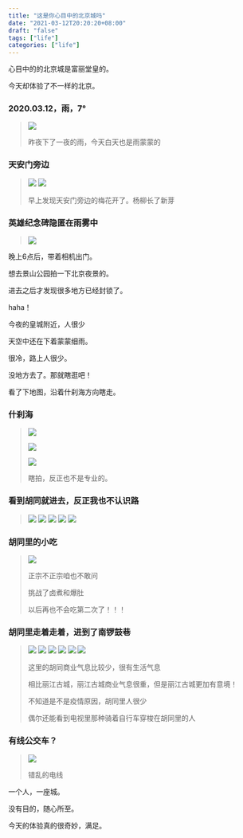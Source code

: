 ```yaml
---
title: "这是你心目中的北京城吗"
date: "2021-03-12T20:20:20+08:00"
draft: "false"
tags: ["life"]
categories: ["life"]
---
```


心目中的的北京城是富丽堂皇的。

今天却体验了不一样的北京。

### 2020.03.12，雨，7°
> ![](https://blog-1252018492.cos.ap-nanjing.myqcloud.com/beijing/1.jpg)
> 
> 昨夜下了一夜的雨，今天白天也是雨蒙蒙的


### 天安门旁边
> ![](https://blog-1252018492.cos.ap-nanjing.myqcloud.com/beijing/0.jpg)
> ![](https://blog-1252018492.cos.ap-nanjing.myqcloud.com/beijing/2.jpg)
> 
> 早上发现天安门旁边的梅花开了。杨柳长了新芽


### 英雄纪念碑隐匿在雨雾中
> ![](https://blog-1252018492.cos.ap-nanjing.myqcloud.com/beijing/4.JPG)

晚上6点后，带着相机出门。

想去景山公园拍一下北京夜景的。

进去之后才发现很多地方已经封锁了。

haha！

今夜的皇城附近，人很少

天空中还在下着蒙蒙细雨。

很冷，路上人很少。

没地方去了。那就瞎逛吧！

看了下地图，沿着什刹海方向瞎走。

### 什刹海
> ![](https://blog-1252018492.cos.ap-nanjing.myqcloud.com/beijing/7.JPG)
>
> ![](https://blog-1252018492.cos.ap-nanjing.myqcloud.com/beijing/8.JPG)
> 
> ![](https://blog-1252018492.cos.ap-nanjing.myqcloud.com/beijing/11.JPG)
>  
> 瞎拍，反正也不是专业的。


### 看到胡同就进去，反正我也不认识路
> ![](https://blog-1252018492.cos.ap-nanjing.myqcloud.com/beijing/14.JPG)
> ![](https://blog-1252018492.cos.ap-nanjing.myqcloud.com/beijing/18.JPG)
> ![](https://blog-1252018492.cos.ap-nanjing.myqcloud.com/beijing/19.JPG)
> ![](https://blog-1252018492.cos.ap-nanjing.myqcloud.com/beijing/20.JPG)
> ![](https://blog-1252018492.cos.ap-nanjing.myqcloud.com/beijing/21.JPG)

### 胡同里的小吃
> ![](https://blog-1252018492.cos.ap-nanjing.myqcloud.com/beijing/05.JPG)
>
> 正宗不正宗咱也不敢问
>
> 挑战了卤煮和爆肚
> 
> 以后再也不会吃第二次了！！！

### 胡同里走着走着，进到了南锣鼓巷
> ![](https://blog-1252018492.cos.ap-nanjing.myqcloud.com/beijing/23.JPG)
> ![](https://blog-1252018492.cos.ap-nanjing.myqcloud.com/beijing/24.JPG)
> ![](https://blog-1252018492.cos.ap-nanjing.myqcloud.com/beijing/26.JPG)
> ![](https://blog-1252018492.cos.ap-nanjing.myqcloud.com/beijing/28.JPG)
> ![](https://blog-1252018492.cos.ap-nanjing.myqcloud.com/beijing/29.JPG)
> ![](https://blog-1252018492.cos.ap-nanjing.myqcloud.com/beijing/31.JPG)
> 
> 这里的胡同商业气息比较少，很有生活气息
> 
> 相比丽江古城，丽江古城商业气息很重，但是丽江古城更加有意境！
> 
> 不知道是不是疫情原因，胡同里人很少
> 
> 偶尔还能看到电视里那种骑着自行车穿梭在胡同里的人

### 有线公交车？
> ![](https://blog-1252018492.cos.ap-nanjing.myqcloud.com/beijing/33.JPG)
> 
> 错乱的电线

一个人，一座城。

没有目的，随心所至。

今天的体验真的很奇妙，满足。